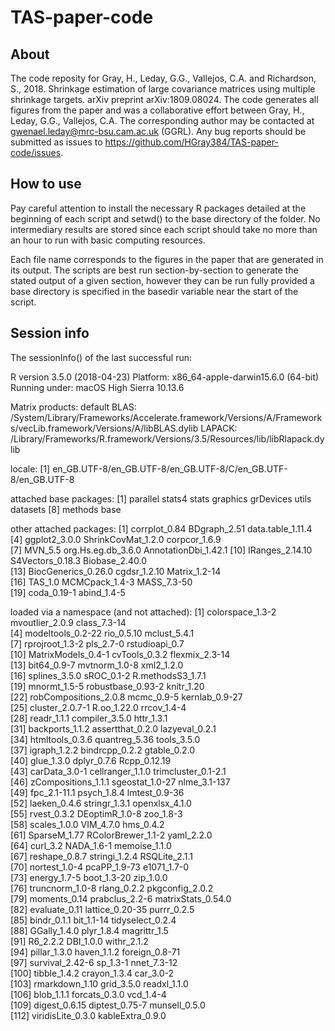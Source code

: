 # TAS-paper-code

## About

The code reposity for Gray, H., Leday, G.G., Vallejos, C.A. and Richardson, S., 2018. Shrinkage estimation of large covariance matrices using multiple shrinkage targets. arXiv preprint arXiv:1809.08024. The code generates all figures from the paper and was a collaborative effort between Gray, H., Leday, G.G., Vallejos, C.A. The corresponding author may be contacted at gwenael.leday@mrc-bsu.cam.ac.uk (GGRL). Any bug reports should be submitted as issues to https://github.com/HGray384/TAS-paper-code/issues. 

## How to use

Pay careful attention to install the necessary R packages detailed at the beginning of each script and setwd() to the base directory of the folder. No intermediary results are stored since each script should take no more than an hour to run with basic computing resources.

Each file name corresponds to the figures in the paper that are generated in its output. The scripts are best run section-by-section to generate the stated output of a given section, however they can be run fully provided a base directory is specified in the basedir variable near the start of the script.

## Session info

The sessionInfo() of the last successful run:

R version 3.5.0 (2018-04-23)
Platform: x86_64-apple-darwin15.6.0 (64-bit)
Running under: macOS High Sierra 10.13.6

Matrix products: default
BLAS: /System/Library/Frameworks/Accelerate.framework/Versions/A/Frameworks/vecLib.framework/Versions/A/libBLAS.dylib
LAPACK: /Library/Frameworks/R.framework/Versions/3.5/Resources/lib/libRlapack.dylib

locale:
[1] en_GB.UTF-8/en_GB.UTF-8/en_GB.UTF-8/C/en_GB.UTF-8/en_GB.UTF-8

attached base packages:
[1] parallel  stats4    stats     graphics  grDevices utils     datasets 
[8] methods   base     

other attached packages:
 [1] corrplot_0.84        BDgraph_2.51         data.table_1.11.4   
 [4] ggplot2_3.0.0        ShrinkCovMat_1.2.0   corpcor_1.6.9       
 [7] MVN_5.5              org.Hs.eg.db_3.6.0   AnnotationDbi_1.42.1
[10] IRanges_2.14.10      S4Vectors_0.18.3     Biobase_2.40.0      
[13] BiocGenerics_0.26.0  cgdsr_1.2.10         Matrix_1.2-14       
[16] TAS_1.0              MCMCpack_1.4-3       MASS_7.3-50         
[19] coda_0.19-1          abind_1.4-5         

loaded via a namespace (and not attached):
  [1] colorspace_1.3-2      mvoutlier_2.0.9       class_7.3-14         
  [4] modeltools_0.2-22     rio_0.5.10            mclust_5.4.1         
  [7] rprojroot_1.3-2       pls_2.7-0             rstudioapi_0.7       
 [10] MatrixModels_0.4-1    cvTools_0.3.2         flexmix_2.3-14       
 [13] bit64_0.9-7           mvtnorm_1.0-8         xml2_1.2.0           
 [16] splines_3.5.0         sROC_0.1-2            R.methodsS3_1.7.1    
 [19] mnormt_1.5-5          robustbase_0.93-2     knitr_1.20           
 [22] robCompositions_2.0.8 mcmc_0.9-5            kernlab_0.9-27       
 [25] cluster_2.0.7-1       R.oo_1.22.0           rrcov_1.4-4          
 [28] readr_1.1.1           compiler_3.5.0        httr_1.3.1           
 [31] backports_1.1.2       assertthat_0.2.0      lazyeval_0.2.1       
 [34] htmltools_0.3.6       quantreg_5.36         tools_3.5.0          
 [37] igraph_1.2.2          bindrcpp_0.2.2        gtable_0.2.0         
 [40] glue_1.3.0            dplyr_0.7.6           Rcpp_0.12.19         
 [43] carData_3.0-1         cellranger_1.1.0      trimcluster_0.1-2.1  
 [46] zCompositions_1.1.1   sgeostat_1.0-27       nlme_3.1-137         
 [49] fpc_2.1-11.1          psych_1.8.4           lmtest_0.9-36        
 [52] laeken_0.4.6          stringr_1.3.1         openxlsx_4.1.0       
 [55] rvest_0.3.2           DEoptimR_1.0-8        zoo_1.8-3            
 [58] scales_1.0.0          VIM_4.7.0             hms_0.4.2            
 [61] SparseM_1.77          RColorBrewer_1.1-2    yaml_2.2.0           
 [64] curl_3.2              NADA_1.6-1            memoise_1.1.0        
 [67] reshape_0.8.7         stringi_1.2.4         RSQLite_2.1.1        
 [70] nortest_1.0-4         pcaPP_1.9-73          e1071_1.7-0          
 [73] energy_1.7-5          boot_1.3-20           zip_1.0.0            
 [76] truncnorm_1.0-8       rlang_0.2.2           pkgconfig_2.0.2      
 [79] moments_0.14          prabclus_2.2-6        matrixStats_0.54.0   
 [82] evaluate_0.11         lattice_0.20-35       purrr_0.2.5          
 [85] bindr_0.1.1           bit_1.1-14            tidyselect_0.2.4     
 [88] GGally_1.4.0          plyr_1.8.4            magrittr_1.5         
 [91] R6_2.2.2              DBI_1.0.0             withr_2.1.2          
 [94] pillar_1.3.0          haven_1.1.2           foreign_0.8-71       
 [97] survival_2.42-6       sp_1.3-1              nnet_7.3-12          
[100] tibble_1.4.2          crayon_1.3.4          car_3.0-2            
[103] rmarkdown_1.10        grid_3.5.0            readxl_1.1.0         
[106] blob_1.1.1            forcats_0.3.0         vcd_1.4-4            
[109] digest_0.6.15         diptest_0.75-7        munsell_0.5.0        
[112] viridisLite_0.3.0     kableExtra_0.9.0  
